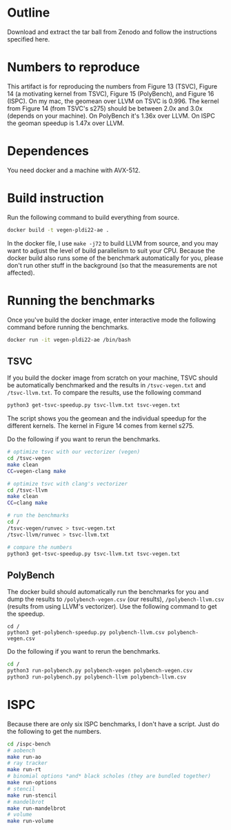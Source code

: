 # Outline 
Download and extract the tar ball from Zenodo and follow the instructions specified here.

# Numbers to reproduce
This artifact is for reproducing the numbers from Figure 13 (TSVC), Figure 14 (a motivating kernel from TSVC), Figure 15 (PolyBench), and Figure 16 (ISPC).
On my mac, the geomean over LLVM on TSVC is 0.996.
The kernel from Figure 14 (from TSVC's s275) should be between 2.0x and 3.0x (depends on your machine).
On PolyBench it's 1.36x over LLVM.
On ISPC the geoman speedup is 1.47x over LLVM.

# Dependences
You need docker and a machine with AVX-512.

# Build instruction
Run the following command to build everything from source.
```bash
docker build -t vegen-pldi22-ae .
```
In the docker file, I use `make -j72` to build LLVM from source, and you may want to adjust the level of build parallelism to suit your CPU.
Because the docker build also runs some of the benchmark automatically for you, please don't run other
stuff in the background (so that the measurements are not affected).

# Running the benchmarks
Once you've build the docker image, enter interactive mode the following command before running the benchmarks.
```bash
docker run -it vegen-pldi22-ae /bin/bash
```

## TSVC 
If you build the docker image from scratch on your machine, TSVC should be automatically benchmarked
and the results in `/tsvc-vegen.txt` and `/tsvc-llvm.txt`.
To compare the results, use the following command
```bash
python3 get-tsvc-speedup.py tsvc-llvm.txt tsvc-vegen.txt
```
The script shows you the geomean and the individual speedup for the different kernels. The kernel in Figure 14 comes from kernel s275.

Do the following if you want to rerun the benchmarks.
```bash
# optimize tsvc with our vectorizer (vegen)
cd /tsvc-vegen
make clean
CC=vegen-clang make

# optimize tsvc with clang's vectorizer
cd /tsvc-llvm
make clean
CC=clang make

# run the benchmarks
cd /
/tsvc-vegen/runvec > tsvc-vegen.txt
/tsvc-llvm/runvec > tsvc-llvm.txt

# compare the numbers
python3 get-tsvc-speedup.py tsvc-llvm.txt tsvc-vegen.txt
```

## PolyBench
The docker build should automatically run the benchmarks for you and dump the results to `/polybench-vegen.csv` (our results),
`/polybench-llvm.csv` (results from using LLVM's vectorizer).
Use the following command to get the speedup.
```
cd /
python3 get-polybench-speedup.py polybench-llvm.csv polybench-vegen.csv
```

Do the following if you want to rerun the benchmarks.
```bash
cd /
python3 run-polybench.py polybench-vegen polybench-vegen.csv
python3 run-polybench.py polybench-llvm polybench-llvm.csv
```

# ISPC
Because there are only six ISPC benchmarks, I don't have a script. Just do the following to get the numbers.
```bash
cd /ispc-bench
# aobench
make run-ao
# ray tracker
make run-rt
# binomial options *and* black scholes (they are bundled together)
make run-options
# stencil
make run-stencil
# mandelbrot
make run-mandelbrot
# volume
make run-volume
```
